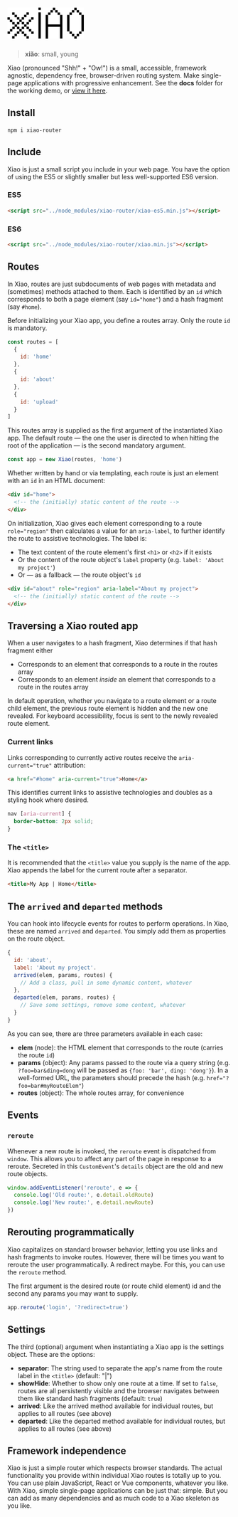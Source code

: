 # ![Xiao](images/xiao.png)

> **xiǎo**: small, young

Xiao (pronounced "Shh!" + "Ow!") is a small, accessible, framework agnostic, dependency free, browser-driven routing system. Make single-page applications with progressive enhancement. See the **docs** folder for the working demo, or <a href="https://heydon.github.io/xiao">view it here</a>.

## Install

```
npm i xiao-router
```

## Include

Xiao is just a small script you include in your web page. You have the option of using the ES5 or slightly smaller but less well-supported ES6 version.

### ES5

```html
<script src="../node_modules/xiao-router/xiao-es5.min.js"></script>
```

### ES6

```html
<script src="../node_modules/xiao-router/xiao.min.js"></script>
```

## Routes

In Xiao, routes are just subdocuments of web pages with metadata and (sometimes) methods attached to them. Each is identified by an `id` which corresponds to both a page element (say `id="home"`) and a hash fragment (say `#home`).

Before initializing your Xiao app, you define a routes array. Only the route `id` is mandatory.

```js
const routes = [
  {
    id: 'home'
  },
  {
    id: 'about'
  },
  {
    id: 'upload'
  }
]
```

This routes array is supplied as the first argument of the instantiated Xiao app. The default route — the one the user is directed to when hitting the root of the application — is the second mandatory argument.

```js
const app = new Xiao(routes, 'home')
```

Whether written by hand or via templating, each route is just an element with an `id` in an HTML document:

```html
<div id="home">
  <!-- the (initially) static content of the route -->
</div>
```

On initialization, Xiao gives each element corresponding to a route `role="region"` then calculates a value for an `aria-label`, to further identify the route to assistive technologies. The label is:

* The text content of the route element's first `<h1>` or `<h2>` if it exists
* Or the content of the route object's `label` property (e.g. `label: 'About my project'`)
* Or — as a fallback — the route object's `id`

```html
<div id="about" role="region" aria-label="About my project">
  <!-- the (initially) static content of the route -->
</div>
```

## Traversing a Xiao routed app

When a user navigates to a hash fragment, Xiao determines if that hash fragment either

* Corresponds to an element that corresponds to a route in the routes array
* Corresponds to an element _inside_ an element that corresponds to a route in the routes array

In default operation, whether you navigate to a route element or a route child element, the previous route element is hidden and the new one revealed. For keyboard accessibility, focus is sent to the newly revealed route element.

### Current links

Links corresponding to currently active routes receive the `aria-current="true"` attribution:

```html
<a href="#home" aria-current="true">Home</a>
```

This identifies current links to assistive technologies and doubles as a styling hook where desired.

```css
nav [aria-current] {
  border-bottom: 2px solid;
}
```

### The `<title>`

It is recommended that the `<title>` value you supply is the name of the app. Xiao appends the label for the current route after a separator.

```html
<title>My App | Home</title>
```

## The `arrived` and `departed` methods

You can hook into lifecycle events for routes to perform operations. In Xiao, these are named `arrived` and `departed`. You simply add them as properties on the route object.

```js
{
  id: 'about',
  label: 'About my project'.
  arrived(elem, params, routes) {
    // Add a class, pull in some dynamic content, whatever
  },
  departed(elem, params, routes) {
    // Save some settings, remove some content, whatever
  }
}
```

As you can see, there are three parameters available in each case:

* **elem** (node): the HTML element that corresponds to the route (carries the route `id`)
* **params** (object): Any params passed to the route via a query string (e.g. `?foo=bar&ding=dong` will be passed as `{foo: 'bar', ding: 'dong'}`). In a well-formed URL, the parameters should precede the hash (e.g. `href="?foo=bar#myRouteElem"`)
* **routes** (object): The whole routes array, for convenience

## Events

### `reroute`

Whenever a new route is invoked, the `reroute` event is dispatched from `window`. This allows you to affect any part of the page in response to a reroute. Secreted in this `CustomEvent`'s `details` object are the old and new route objects.

```js
window.addEventListener('reroute', e => {
  console.log('Old route:', e.detail.oldRoute)
  console.log('New route:', e.detail.newRoute)
})
```

## Rerouting programmatically

Xiao capitalizes on standard browser behavior, letting you use links and hash fragments to invoke routes. However, there will be times you want to reroute the user programmatically. A redirect maybe. For this, you can use the `reroute` method.

The first argument is the desired route (or route child element) id and the second any params you may want to supply.

```js
app.reroute('login', '?redirect=true')
```

## Settings

The third (optional) argument when instantiating a Xiao app is the settings object. These are the options:

* **separator**: The string used to separate the app's name from the route label in the `<title>` (default: "|")
* **showHide**: Whether to show only one route at a time. If set to `false`, routes are all persistently visible and the browser navigates between them like standard hash fragments (default: `true`)
* **arrived**: Like the arrived method available for individual routes, but applies to all routes (see above)
* **departed**: Like the departed method available for individual routes, but applies to all routes (see above)

## Framework independence

Xiao is just a simple router which respects browser standards. The actual functionality you provide within individual Xiao routes is totally up to you. You can use plain JavaScript, React or Vue components, whatever you like. With Xiao, simple single-page applications can be just that: simple. But you can add as many dependencies and as much code to a Xiao skeleton as you like.

